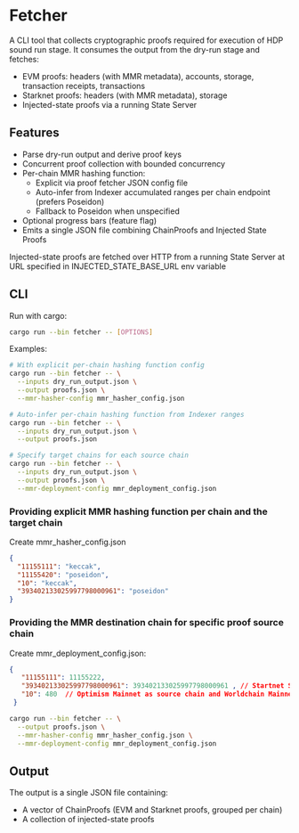 # Fetcher

A CLI tool that collects cryptographic proofs required for execution of HDP sound run stage. It consumes the output from the dry-run stage and fetches:
- EVM proofs: headers (with MMR metadata), accounts, storage, transaction receipts, transactions
- Starknet proofs: headers (with MMR metadata), storage
- Injected-state proofs via a running State Server


## Features

- Parse dry-run output and derive proof keys
- Concurrent proof collection with bounded concurrency
- Per-chain MMR hashing function:
  - Explicit via proof fetcher JSON config file
  - Auto-infer from Indexer accumulated ranges per chain endpoint (prefers Poseidon)
  - Fallback to Poseidon when unspecified
- Optional progress bars (feature flag)
- Emits a single JSON file combining ChainProofs and Injected State Proofs

Injected-state proofs are fetched over HTTP from a running State Server at URL specified in INJECTED_STATE_BASE_URL env variable

## CLI

Run with cargo:

```bash
cargo run --bin fetcher -- [OPTIONS]
```

Examples:
```bash
# With explicit per-chain hashing function config
cargo run --bin fetcher -- \
  --inputs dry_run_output.json \
  --output proofs.json \
  --mmr-hasher-config mmr_hasher_config.json

# Auto-infer per-chain hashing function from Indexer ranges
cargo run --bin fetcher -- \
  --inputs dry_run_output.json \
  --output proofs.json

# Specify target chains for each source chain
cargo run --bin fetcher -- \
  --inputs dry_run_output.json \
  --output proofs.json \
  --mmr-deployment-config mmr_deployment_config.json
```


### Providing explicit MMR hashing function per chain and the target chain

Create mmr_hasher_config.json

```json
{
  "11155111": "keccak",
  "11155420": "poseidon",
  "10": "keccak",
  "393402133025997798000961": "poseidon"
}
```

### Providing the MMR destination chain for specific proof source chain

Create mmr_deployment_config.json:

```json
{
   "11155111": 11155222,
   "393402133025997798000961": 393402133025997798000961 , // Startnet Sepolia as source and destination chain
   "10": 480  // Optimism Mainnet as source chain and Worldchain Mainnet as destination chain
 }
```



```bash
cargo run --bin fetcher -- \
  --output proofs.json \
  --mmr-hasher-config mmr_hasher_config.json \
  --mmr-deployment-config mmr_deployment_config.json
```



## Output

The output is a single JSON file containing:
- A vector of ChainProofs (EVM and Starknet proofs, grouped per chain)
- A collection of injected-state proofs

